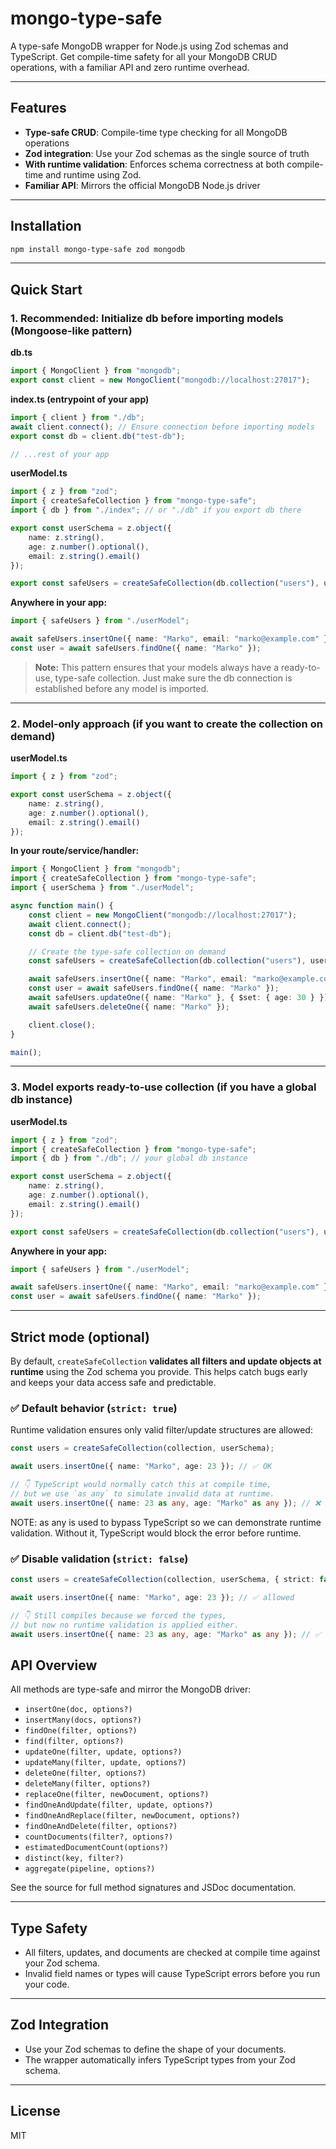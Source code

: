 # mongo-type-safe

A type-safe MongoDB wrapper for Node.js using Zod schemas and TypeScript. Get compile-time safety for all your MongoDB CRUD operations, with a familiar API and zero runtime overhead.

---

## Features

-   **Type-safe CRUD**: Compile-time type checking for all MongoDB operations
-   **Zod integration**: Use your Zod schemas as the single source of truth
-   **With runtime validation**: Enforces schema correctness at both compile-time and runtime using Zod.
-   **Familiar API**: Mirrors the official MongoDB Node.js driver

---

## Installation

```bash
npm install mongo-type-safe zod mongodb
```

---

## Quick Start

### 1. Recommended: Initialize db before importing models (Mongoose-like pattern)

**db.ts**

```typescript
import { MongoClient } from "mongodb";
export const client = new MongoClient("mongodb://localhost:27017");
```

**index.ts (entrypoint of your app)**

```typescript
import { client } from "./db";
await client.connect(); // Ensure connection before importing models
export const db = client.db("test-db");

// ...rest of your app
```

**userModel.ts**

```typescript
import { z } from "zod";
import { createSafeCollection } from "mongo-type-safe";
import { db } from "./index"; // or "./db" if you export db there

export const userSchema = z.object({
	name: z.string(),
	age: z.number().optional(),
	email: z.string().email()
});

export const safeUsers = createSafeCollection(db.collection("users"), userSchema);
```

**Anywhere in your app:**

```typescript
import { safeUsers } from "./userModel";

await safeUsers.insertOne({ name: "Marko", email: "marko@example.com" });
const user = await safeUsers.findOne({ name: "Marko" });
```

> **Note:** This pattern ensures that your models always have a ready-to-use, type-safe collection. Just make sure the db connection is established before any model is imported.

---

### 2. Model-only approach (if you want to create the collection on demand)

**userModel.ts**

```typescript
import { z } from "zod";

export const userSchema = z.object({
	name: z.string(),
	age: z.number().optional(),
	email: z.string().email()
});
```

**In your route/service/handler:**

```typescript
import { MongoClient } from "mongodb";
import { createSafeCollection } from "mongo-type-safe";
import { userSchema } from "./userModel";

async function main() {
	const client = new MongoClient("mongodb://localhost:27017");
	await client.connect();
	const db = client.db("test-db");

	// Create the type-safe collection on demand
	const safeUsers = createSafeCollection(db.collection("users"), userSchema);

	await safeUsers.insertOne({ name: "Marko", email: "marko@example.com" });
	const user = await safeUsers.findOne({ name: "Marko" });
	await safeUsers.updateOne({ name: "Marko" }, { $set: { age: 30 } });
	await safeUsers.deleteOne({ name: "Marko" });

	client.close();
}

main();
```

---

### 3. Model exports ready-to-use collection (if you have a global db instance)

**userModel.ts**

```typescript
import { z } from "zod";
import { createSafeCollection } from "mongo-type-safe";
import { db } from "./db"; // your global db instance

export const userSchema = z.object({
	name: z.string(),
	age: z.number().optional(),
	email: z.string().email()
});

export const safeUsers = createSafeCollection(db.collection("users"), userSchema);
```

**Anywhere in your app:**

```typescript
import { safeUsers } from "./userModel";

await safeUsers.insertOne({ name: "Marko", email: "marko@example.com" });
const user = await safeUsers.findOne({ name: "Marko" });
```

---

## Strict mode (optional)

By default, `createSafeCollection` **validates all filters and update objects at runtime** using the Zod schema you provide. This helps catch bugs early and keeps your data access safe and predictable.

### ✅ Default behavior (`strict: true`)

Runtime validation ensures only valid filter/update structures are allowed:

```typescript
const users = createSafeCollection(collection, userSchema);

await users.insertOne({ name: "Marko", age: 23 }); // ✅ OK

// 👇 TypeScript would normally catch this at compile time,
// but we use `as any` to simulate invalid data at runtime.
await users.insertOne({ name: 23 as any, age: "Marko" as any }); // ❌ Throws: Invalid document: expected string, received number
```

NOTE: as any is used to bypass TypeScript so we can demonstrate runtime validation. Without it, TypeScript would block the error before runtime.

### ✅ Disable validation (`strict: false`)

```typescript
const users = createSafeCollection(collection, userSchema, { strict: false });

await users.insertOne({ name: "Marko", age: 23 }); // ✅ allowed

// 👇 Still compiles because we forced the types,
// but now no runtime validation is applied either.
await users.insertOne({ name: 23 as any, age: "Marko" as any }); // ✅ no error thrown
```

## API Overview

All methods are type-safe and mirror the MongoDB driver:

-   `insertOne(doc, options?)`
-   `insertMany(docs, options?)`
-   `findOne(filter, options?)`
-   `find(filter, options?)`
-   `updateOne(filter, update, options?)`
-   `updateMany(filter, update, options?)`
-   `deleteOne(filter, options?)`
-   `deleteMany(filter, options?)`
-   `replaceOne(filter, newDocument, options?)`
-   `findOneAndUpdate(filter, update, options?)`
-   `findOneAndReplace(filter, newDocument, options?)`
-   `findOneAndDelete(filter, options?)`
-   `countDocuments(filter?, options?)`
-   `estimatedDocumentCount(options?)`
-   `distinct(key, filter?)`
-   `aggregate(pipeline, options?)`

See the source for full method signatures and JSDoc documentation.

---

## Type Safety

-   All filters, updates, and documents are checked at compile time against your Zod schema.
-   Invalid field names or types will cause TypeScript errors before you run your code.

---

## Zod Integration

-   Use your Zod schemas to define the shape of your documents.
-   The wrapper automatically infers TypeScript types from your Zod schema.

---

## License

MIT

```

```
